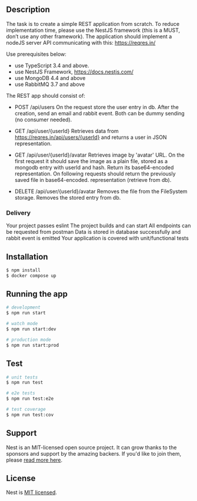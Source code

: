 ## Description

The task is to create a simple REST application from scratch. To reduce implementation time, please use the NestJS framework (this is a MUST, don’t use any other framework). The application should implement a nodeJS server API communicating with this: https://reqres.in/

Use prerequisites below:
- use TypeScript 3.4 and above. 
- use NestJS Framework, https://docs.nestjs.com/ 
- use MongoDB 4.4 and above 
- use RabbitMQ 3.7 and above

The REST app should consist of:

- POST /api/users
On the request store the user entry in db. After the creation, send an email and rabbit event. Both can be dummy sending (no consumer needed).

- GET /api/user/{userId}
Retrieves data from https://reqres.in/api/users/{userId} and returns a user in JSON representation.

- GET /api/user/{userId}/avatar
Retrieves image by 'avatar' URL.
On the first request it should save the image as a plain file, stored as a mongodb entry with userId and hash. Return its base64-encoded representation.
On following requests should return the previously saved file in base64-encoded. representation (retrieve from db).

- DELETE /api/user/{userId}/avatar
Removes the file from the FileSystem storage.
Removes the stored entry from db.

### Delivery

Your project passes eslint
The project builds and can start
All endpoints can be requested from postman
Data is stored in database successfully and rabbit event is emitted
Your application is covered with unit/functional tests

## Installation

```bash
$ npm install
$ docker compose up
```

## Running the app

```bash
# development
$ npm run start

# watch mode
$ npm run start:dev

# production mode
$ npm run start:prod
```

## Test

```bash
# unit tests
$ npm run test

# e2e tests
$ npm run test:e2e

# test coverage
$ npm run test:cov
```

## Support

Nest is an MIT-licensed open source project. It can grow thanks to the sponsors and support by the amazing backers. If you'd like to join them, please [read more here](https://docs.nestjs.com/support).

## License

Nest is [MIT licensed](LICENSE).
